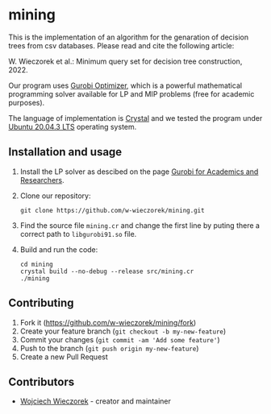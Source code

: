 # mining

This is the implementation of an algorithm for the genaration of decision
trees from csv databases.  Please read and cite the following article:

W. Wieczorek et al.: Minimum query set for decision tree construction, 2022.

Our program uses [Gurobi Optimizer](https://www.gurobi.com/products/gurobi-optimizer/),
which is a powerful mathematical programming solver available for LP and MIP problems
(free for academic purposes).

The language of implementation is [Crystal](https://crystal-lang.org/) and we
tested the program under [Ubuntu 20.04.3 LTS](https://ubuntu.com/) operating system.

## Installation and usage

1. Install the LP solver as descibed on the
   page [Gurobi for Academics and Researchers](https://www.gurobi.com/academia/academic-program-and-licenses/).

2. Clone our repository:

   ```
   git clone https://github.com/w-wieczorek/mining.git
   ```

3. Find the source file `mining.cr` and change the first line by puting there
   a correct path to `libgurobi91.so` file.

4. Build and run the code:

   ```
   cd mining
   crystal build --no-debug --release src/mining.cr
   ./mining
   ```

## Contributing

1. Fork it (<https://github.com/w-wieczorek/mining/fork>)
2. Create your feature branch (`git checkout -b my-new-feature`)
3. Commit your changes (`git commit -am 'Add some feature'`)
4. Push to the branch (`git push origin my-new-feature`)
5. Create a new Pull Request

## Contributors

- [Wojciech Wieczorek](https://github.com/w-wieczorek) - creator and maintainer
